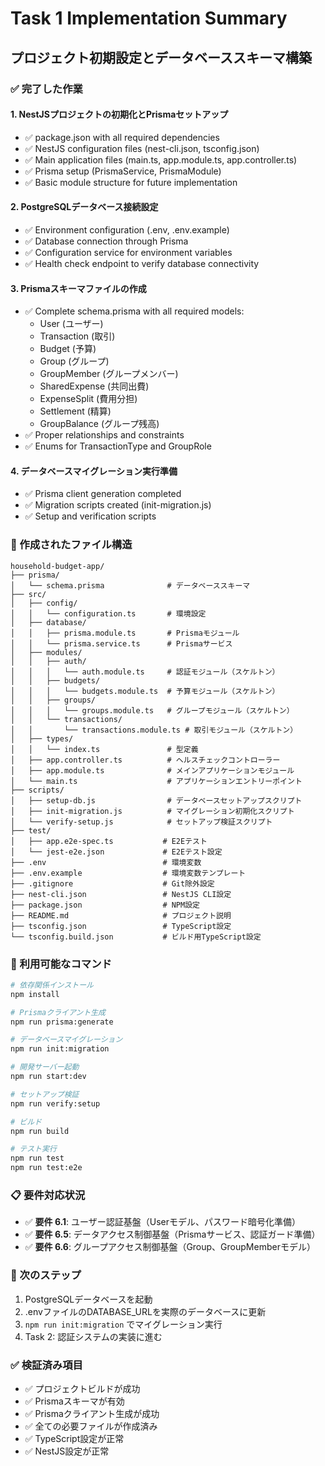 # Task 1 Implementation Summary

## プロジェクト初期設定とデータベーススキーマ構築

### ✅ 完了した作業

#### 1. NestJSプロジェクトの初期化とPrismaセットアップ
- ✅ package.json with all required dependencies
- ✅ NestJS configuration files (nest-cli.json, tsconfig.json)
- ✅ Main application files (main.ts, app.module.ts, app.controller.ts)
- ✅ Prisma setup (PrismaService, PrismaModule)
- ✅ Basic module structure for future implementation

#### 2. PostgreSQLデータベース接続設定
- ✅ Environment configuration (.env, .env.example)
- ✅ Database connection through Prisma
- ✅ Configuration service for environment variables
- ✅ Health check endpoint to verify database connectivity

#### 3. Prismaスキーマファイルの作成
- ✅ Complete schema.prisma with all required models:
  - User (ユーザー)
  - Transaction (取引)
  - Budget (予算)
  - Group (グループ)
  - GroupMember (グループメンバー)
  - SharedExpense (共同出費)
  - ExpenseSplit (費用分担)
  - Settlement (精算)
  - GroupBalance (グループ残高)
- ✅ Proper relationships and constraints
- ✅ Enums for TransactionType and GroupRole

#### 4. データベースマイグレーション実行準備
- ✅ Prisma client generation completed
- ✅ Migration scripts created (init-migration.js)
- ✅ Setup and verification scripts

### 📁 作成されたファイル構造

```
household-budget-app/
├── prisma/
│   └── schema.prisma              # データベーススキーマ
├── src/
│   ├── config/
│   │   └── configuration.ts       # 環境設定
│   ├── database/
│   │   ├── prisma.module.ts       # Prismaモジュール
│   │   └── prisma.service.ts      # Prismaサービス
│   ├── modules/
│   │   ├── auth/
│   │   │   └── auth.module.ts     # 認証モジュール（スケルトン）
│   │   ├── budgets/
│   │   │   └── budgets.module.ts  # 予算モジュール（スケルトン）
│   │   ├── groups/
│   │   │   └── groups.module.ts   # グループモジュール（スケルトン）
│   │   └── transactions/
│   │       └── transactions.module.ts # 取引モジュール（スケルトン）
│   ├── types/
│   │   └── index.ts               # 型定義
│   ├── app.controller.ts          # ヘルスチェックコントローラー
│   ├── app.module.ts              # メインアプリケーションモジュール
│   └── main.ts                    # アプリケーションエントリーポイント
├── scripts/
│   ├── setup-db.js                # データベースセットアップスクリプト
│   ├── init-migration.js          # マイグレーション初期化スクリプト
│   └── verify-setup.js            # セットアップ検証スクリプト
├── test/
│   ├── app.e2e-spec.ts           # E2Eテスト
│   └── jest-e2e.json             # E2Eテスト設定
├── .env                          # 環境変数
├── .env.example                  # 環境変数テンプレート
├── .gitignore                    # Git除外設定
├── nest-cli.json                 # NestJS CLI設定
├── package.json                  # NPM設定
├── README.md                     # プロジェクト説明
├── tsconfig.json                 # TypeScript設定
└── tsconfig.build.json           # ビルド用TypeScript設定
```

### 🔧 利用可能なコマンド

```bash
# 依存関係インストール
npm install

# Prismaクライアント生成
npm run prisma:generate

# データベースマイグレーション
npm run init:migration

# 開発サーバー起動
npm run start:dev

# セットアップ検証
npm run verify:setup

# ビルド
npm run build

# テスト実行
npm run test
npm run test:e2e
```

### 📋 要件対応状況

- ✅ **要件 6.1**: ユーザー認証基盤（Userモデル、パスワード暗号化準備）
- ✅ **要件 6.5**: データアクセス制御基盤（Prismaサービス、認証ガード準備）
- ✅ **要件 6.6**: グループアクセス制御基盤（Group、GroupMemberモデル）

### 🚀 次のステップ

1. PostgreSQLデータベースを起動
2. .envファイルのDATABASE_URLを実際のデータベースに更新
3. `npm run init:migration` でマイグレーション実行
4. Task 2: 認証システムの実装に進む

### ✅ 検証済み項目

- ✅ プロジェクトビルドが成功
- ✅ Prismaスキーマが有効
- ✅ Prismaクライアント生成が成功
- ✅ 全ての必要ファイルが作成済み
- ✅ TypeScript設定が正常
- ✅ NestJS設定が正常